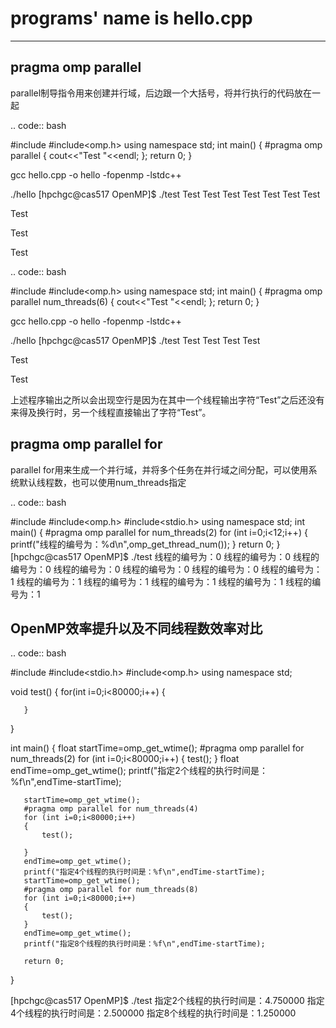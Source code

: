 # programs' name is hello.cpp
---
## pragma omp parallel 

parallel制导指令用来创建并行域，后边跟一个大括号，将并行执行的代码放在一起

.. code:: bash

   #include<iostream>
   #include<omp.h>
   using namespace std;
   int main()
   {
       #pragma omp parallel
       {
           cout<<"Test "<<endl;
       };
       return 0;
   }

   gcc hello.cpp -o hello -fopenmp -lstdc++

   ./hello
   [hpchgc@cas517 OpenMP]$ ./test
   Test Test Test Test 
   Test Test Test 


   Test 

   Test 


   Test

.. code:: bash

   #include<iostream>
   #include<omp.h>
   using namespace std;
   int main()
   {
       #pragma omp parallel num_threads(6)
       {
           cout<<"Test "<<endl;
       };
       return 0;
   }

   gcc hello.cpp -o hello -fopenmp -lstdc++

   ./hello
   [hpchgc@cas517 OpenMP]$ ./test
   Test Test Test
   Test

   Test

   Test

上述程序输出之所以会出现空行是因为在其中一个线程输出字符“Test”之后还没有来得及换行时，另一个线程直接输出了字符“Test”。

pragma omp parallel for
-------------------------

parallel for用来生成一个并行域，并将多个任务在并行域之间分配，可以使用系统默认线程数，也可以使用num_threads指定

.. code:: bash

   #include<iostream>
   #include<omp.h>
   #include<stdio.h>
   using namespace std;
   int main()
   {
       #pragma omp parallel for num_threads(2)
       for (int i=0;i<12;i++)
       {
           printf("线程的编号为：%d\n",omp_get_thread_num());
       }
       return 0;
   }
   [hpchgc@cas517 OpenMP]$ ./test
   线程的编号为：0
   线程的编号为：0
   线程的编号为：0
   线程的编号为：0
   线程的编号为：0
   线程的编号为：0
   线程的编号为：1
   线程的编号为：1
   线程的编号为：1
   线程的编号为：1
   线程的编号为：1
   线程的编号为：1

OpenMP效率提升以及不同线程数效率对比
-------------------------------------

.. code:: bash

   #include<iostream>
   #include<stdio.h>
   #include<omp.h>
   using namespace std;

   void test()
   {
       for(int i=0;i<80000;i++)
       {

       }
   }

   int main()
   {
       float startTime=omp_get_wtime();
       #pragma omp parallel for num_threads(2)
       for (int i=0;i<80000;i++)
       {
           test();
       }
       float endTime=omp_get_wtime();
       printf("指定2个线程的执行时间是：%f\n",endTime-startTime);

       startTime=omp_get_wtime();
       #pragma omp parallel for num_threads(4)
       for (int i=0;i<80000;i++)
       {
           test();

       }
       endTime=omp_get_wtime();
       printf("指定4个线程的执行时间是：%f\n",endTime-startTime);
       startTime=omp_get_wtime();
       #pragma omp parallel for num_threads(8)
       for (int i=0;i<80000;i++)
       {
           test();
       }
       endTime=omp_get_wtime();
       printf("指定8个线程的执行时间是：%f\n",endTime-startTime);
    
       return 0;

   }

   [hpchgc@cas517 OpenMP]$ ./test
   指定2个线程的执行时间是：4.750000
   指定4个线程的执行时间是：2.500000
   指定8个线程的执行时间是：1.250000
